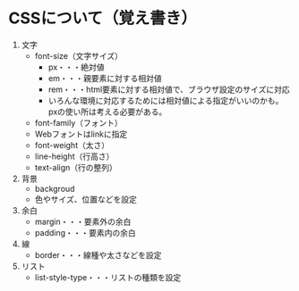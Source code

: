 # CSSについて（覚え書き）
1. 文字
    * font-size（文字サイズ）
        * px・・・絶対値
        * em・・・親要素に対する相対値
        * rem・・・html要素に対する相対値で、ブラウザ設定のサイズに対応
        * いろんな環境に対応するためには相対値による指定がいいのかも。pxの使い所は考える必要がある。
    * font-family（フォント）
    * Webフォントはlinkに指定
    * font-weight（太さ）
    * line-height（行高さ）
    * text-align（行の整列）
2. 背景
    * backgroud
    * 色やサイズ、位置などを設定
3. 余白
    * margin・・・要素外の余白
    * padding・・・要素内の余白
4. 線
    * border・・・線種や太さなどを設定
5. リスト
    * list-style-type・・・リストの種類を設定
